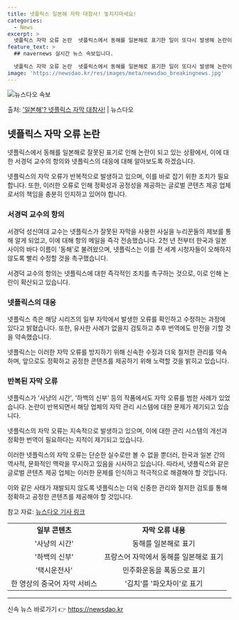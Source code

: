 ```yaml
---
title: 넷플릭스 일본해 자막 대참사! 놓치지마세요!
categories:
  - News
excerpt: >
  넷플릭스 자막 오류 논란  넷플릭스에서 동해를 일본해로 표기한 일이 또다시 발생해 논란이 되고 있습니다. 지…
feature_text: >
  ## navernews 실시간 뉴스 속보입니다.

  넷플릭스 자막 오류 논란  넷플릭스에서 동해를 일본해로 표기한 일이 또다시 발생해 논란이 되고 있습니다. 지…
image: 'https://newsdao.kr/res/images/meta/newsdao_breakingnews.jpg'
---
```


![뉴스다오 속보](https://newsdao.kr/res/images/meta/newsdao_breakingnews.jpg)

<p>출처: <a href="https://newsdao.kr/4078" rel="dofollow">'일본해'? 넷플릭스 자막 대참사!</a> | 뉴스다오</p>

<h2 data-ke-size="size26">넷플릭스 자막 오류 논란</h2>
넷플릭스에서 동해를 일본해로 잘못된 표기로 인해 논란이 되고 있는 상황에서, 이에 대한 서경덕 교수의 항의와 넷플릭스의 대응에 대해 알아보도록 하겠습니다.

<p data-ke-size="size16">넷플릭스의 자막 오류가 반복적으로 발생하고 있으며, 이를 바로 잡기 위한 조치가 필요합니다. 또한, 이러한 오류로 인해 정확성과 공정성을 제공하는 글로벌 콘텐츠 제공 업체로서의 책임을 충분히 인지하고 있어야 합니다.</p>

<h3>서경덕 교수의 항의</h3>
서경덕 성신여대 교수는 넷플릭스가 잘못된 자막을 사용한 사실을 누리꾼들의 제보를 통해 알게 되었고, 이에 대해 항의 메일을 즉각 전송했습니다. 2천 년 전부터 한국과 일본 사이의 바다 이름이 '동해'로 불려왔으며, 넷플릭스는 이를 전 세계 시청자들이 오해하지 않도록 빨리 수정할 것을 촉구했습니다.

<p data-ke-size="size16">서경덕 교수의 항의는 넷플릭스에 대한 즉각적인 조치를 촉구하는 것으로, 이로 인해 논란이 확산되고 있습니다.</p>

<h3>넷플릭스의 대응</h3>
넷플릭스 측은 해당 시리즈의 일부 자막에서 발생한 오류를 확인하고 수정하는 과정에 있다고 밝혔습니다. 또한, 유사한 사례가 없을지 검토하고 추후 번역에도 만전을 기할 것을 약속했습니다.

<p data-ke-size="size16">넷플릭스는 이러한 자막 오류를 방지하기 위해 신속한 수정과 더욱 철저한 관리를 약속하며, 앞으로도 정확하고 공정한 콘텐츠를 제공하기 위해 노력할 것을 밝히고 있습니다.</p>

<h3>반복된 자막 오류</h3>
넷플릭스가 '사냥의 시간', '하백의 신부' 등의 작품에서도 자막 오류를 범한 사례가 있었습니다. 논란이 반복되면서 해당 업체의 자막 관리 시스템에 대한 문제가 제기되고 있습니다.

<p data-ke-size="size16">넷플릭스의 자막 오류는 지속적으로 발생하고 있으며, 이에 대한 관리 시스템의 개선과 정확한 번역이 필요하다는 지적이 제기되고 있습니다.</p>

이러한 넷플릭스의 자막 오류는 단순한 실수로만 볼 수 없을 뿐더러, 한국과 일본 간의 역사적, 문화적인 맥락을 무시하고 있음을 시사하고 있습니다. 따라서, 넷플릭스와 같은 글로벌 콘텐츠 제공 업체는 이러한 문제를 인식하고 적극적으로 해결해야 할 것입니다. 

이와 같은 사태가 재발되지 않도록 넷플릭스는 더욱 신중한 관리와 철저한 검토를 통해 정확하고 공정한 콘텐츠를 제공해야 할 것입니다.

참고 자료: [뉴스다오 기사 링크](https://newsdao.kr/4078)

<table>
  <tr>
    <td style="text-align: center; height: 17px;"><b>일부 콘텐츠</b></td>
    <td style="text-align: center; height: 17px;"><b>자막 오류 내용</b></td>
  </tr>
  <tr>
    <td style="text-align: center; height: 17px;">'사냥의 시간'</td>
    <td style="text-align: center; height: 17px;">동해를 일본해로 표기</td>
  </tr>
  <tr>
    <td style="text-align: center; height: 17px;">'하백의 신부'</td>
    <td style="text-align: center; height: 17px;">프랑스어 자막에서 동해를 일본해로 표기</td>
  </tr>
  <tr>
    <td style="text-align: center; height: 17px;">'택시운전사'</td>
    <td style="text-align: center; height: 17px;">민주화운동을 폭동으로 표기</td>
  </tr>
  <tr>
    <td style="text-align: center; height: 17px;">한 영상의 중국어 자막 서비스</td>
    <td style="text-align: center; height: 17px;">'김치'를 '파오차이'로 표기</td>
  </tr>
</table>
<hr>

<p data-ke-size="size16"></p> 

신속 뉴스 바로가기 👉 <a href="https://newsdao.kr" rel="dofollow">https://newsdao.kr</a>


